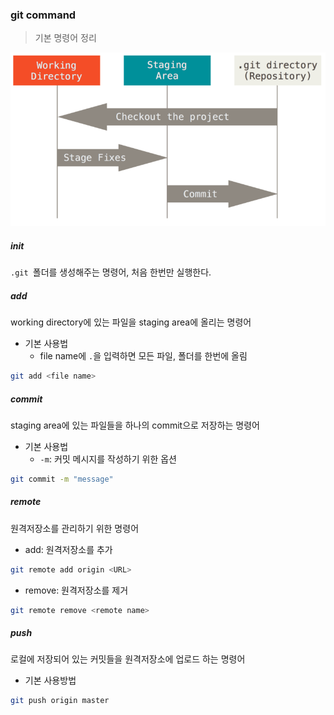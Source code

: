 ### git command

> 기본 명령어 정리

![Git - Git 기초](command.assets/areas.png)





##### init

`.git `폴더를 생성해주는 명령어, 처음 한번만 실행한다.



##### add

working directory에 있는 파일을 staging area에 올리는 명령어



- 기본 사용법
  - file name에 `.`을 입력하면 모든 파일, 폴더를  한번에 올림

```bash
git add <file name>
```



##### commit

staging area에 있는 파일들을 하나의 commit으로 저장하는 명령어

- 기본 사용법
  - `-m`: 커밋 메시지를 작성하기 위한 옵션

```bash
git commit -m "message"
```



##### remote

원격저장소를 관리하기 위한 명령어



- add: 원격저장소를 추가

```bash
git remote add origin <URL>
```



- remove: 원격저장소를 제거

```bash
git remote remove <remote name>
```



##### push

로컬에 저장되어 있는 커밋들을 원격저장소에 업로드 하는 명령어



- 기본 사용방법

```bash
git push origin master
```

